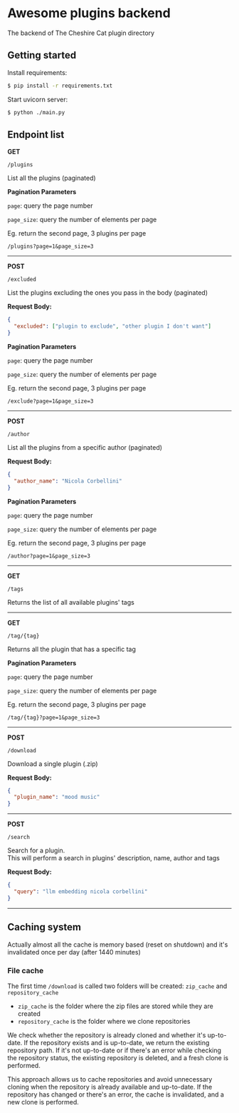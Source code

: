 # Awesome plugins backend
The backend of The Cheshire Cat plugin directory

## Getting started

Install requirements:   

```bash
$ pip install -r requirements.txt
```

Start uvicorn server:   

```bash
$ python ./main.py
```


## Endpoint list

**GET**   

```
/plugins
```

List all the plugins (paginated)

**Pagination Parameters**

`page`: query the page number   

`page_size`: query the number of elements per page

Eg. return the second page, 3 plugins per page 
```
/plugins?page=1&page_size=3
```   

---   

**POST**   

```
/excluded
```

List the plugins excluding the ones you pass in the body (paginated)

**Request Body:**   

```json
{
  "excluded": ["plugin to exclude", "other plugin I don't want"]
}
```
**Pagination Parameters**

`page`: query the page number   

`page_size`: query the number of elements per page

Eg. return the second page, 3 plugins per page 
```
/exclude?page=1&page_size=3
```   

---   


**POST**   

```
/author
```

List all the plugins from a specific author (paginated)

**Request Body:**   

```json
{
  "author_name": "Nicola Corbellini"
}
```
**Pagination Parameters**

`page`: query the page number   

`page_size`: query the number of elements per page

Eg. return the second page, 3 plugins per page 
```
/author?page=1&page_size=3
```   

---   

**GET**   

```
/tags
```

Returns the list of all available plugins' tags   

---   

**GET**   

```
/tag/{tag}
```

Returns all the plugin that has a specific tag   

**Pagination Parameters**

`page`: query the page number   

`page_size`: query the number of elements per page

Eg. return the second page, 3 plugins per page 
```
/tag/{tag}?page=1&page_size=3
```   

---   


**POST**   

```
/download
```

Download a single plugin (.zip)

**Request Body:**   

```json
{
  "plugin_name": "mood music"
}
```

---   

**POST**   

```
/search
```

Search for a plugin.   
This will perform a search in plugins' description, name, author and tags

**Request Body:**   

```json
{
  "query": "llm embedding nicola corbellini"
}
```

---  

## Caching system

Actually almost all the cache is memory based (reset on shutdown) and it's invalidated once per day (after 1440 minutes)

### File cache

The first time `/download` is called two folders will be created: `zip_cache` and `repository_cache`

- `zip_cache` is the folder where the zip files are stored while they are created   
- `repository_cache` is the folder where we clone repositories

We check whether the repository is already cloned and whether it's up-to-date. If the repository exists and is up-to-date, we return the existing repository path.
If it's not up-to-date or if there's an error while checking the repository status, the existing repository is deleted, and a fresh clone is performed.

This approach allows us to cache repositories and avoid unnecessary cloning when the repository is already available and up-to-date.
If the repository has changed or there's an error, the cache is invalidated, and a new clone is performed.